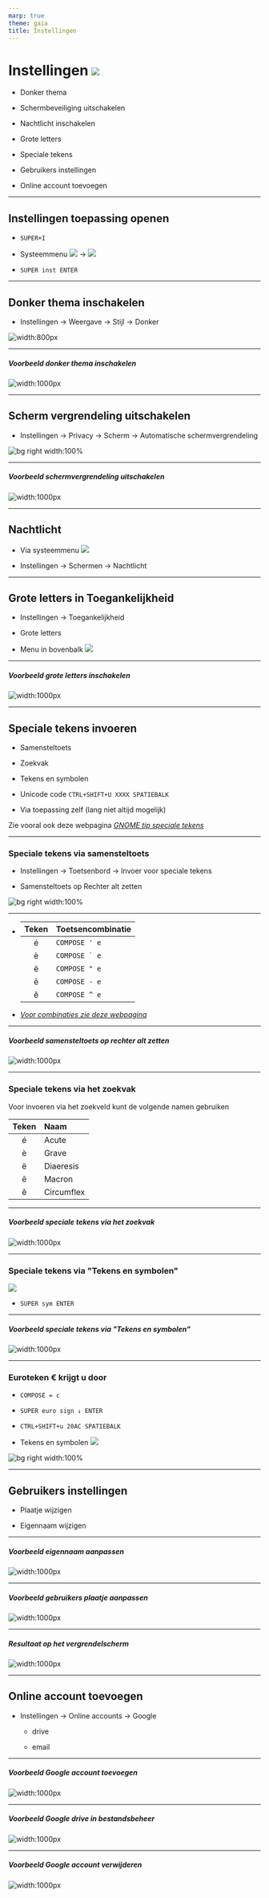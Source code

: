 ```yaml
---
marp: true
theme: gaia
title: Instellingen
---
```

# Instellingen ![](img/instellingen-knop.png)
- Donker thema

- Schermbeveiliging uitschakelen

- Nachtlicht inschakelen

- Grote letters

- Speciale tekens

- Gebruikers instellingen

- Online account toevoegen

---
## Instellingen toepassing openen

- ```SUPER+I``` 

- Systeemmenu ![](img/systeem-menu-gesloten.png) -> ![](img/instellingen-knop.png)

- ```SUPER inst ENTER``` 

---
## Donker thema inschakelen

- Instellingen -> Weergave -> Stijl -> Donker

![width:800px](img/instellingen-weergave-stijl.png)

---
##### Voorbeeld donker thema inschakelen

![width:1000px](img/instellingen-donker-thema.gif)

---


## Scherm vergrendeling uitschakelen

- Instellingen -> Privacy -> Scherm -> Automatische schermvergrendeling

![bg right width:100%](img/instellingen-privacy-scherm.png)

---
##### Voorbeeld schermvergrendeling uitschakelen

![width:1000px](img/instellingen-schermvergrendeling-uitschakelen.gif)

---

## Nachtlicht

- Via systeemmenu ![](img/systeem-menu-gesloten.png)

- Instellingen -> Schermen -> Nachtlicht

---
## Grote letters in Toegankelijkheid

- Instellingen -> Toegankelijkheid

- Grote letters

- Menu in bovenbalk ![](img/toegankelijkheidsmenu.png)
---
##### Voorbeeld grote letters inschakelen

![width:1000px](img/instellingen-grote-letters.gif)

---
## Speciale tekens invoeren

- Samensteltoets

- Zoekvak

- Tekens en symbolen

- Unicode code ```CTRL+SHIFT+U XXXX SPATIEBALK```

- Via toepassing zelf (lang niet altijd mogelijk)

Zie vooral ook deze webpagina [*GNOME tip speciale tekens*](https://help.gnome.org/users/gnome-help/stable/tips-specialchars.html.nl)

---
### Speciale tekens via samensteltoets

- Instellingen -> Toetsenbord -> Invoer voor speciale tekens

- Samensteltoets op Rechter alt zetten

![bg right width:100%](img/instellingen-samensteltoets.png)

---
-  |Teken|Toetsencombinatie|
    |:---:|:---| 
    | é| ```COMPOSE ' e```|
    | è| ```COMPOSE ` e```|
    | ë |```COMPOSE " e```|
    | ē | ```COMPOSE - e```|
    | ê | ```COMPOSE ^ e```|
    
-  [*Voor combinaties zie deze webpagina*](https://en.wikipedia.org/wiki/Compose_key#Common_compose_combinations)

---
##### Voorbeeld samensteltoets op rechter alt zetten

![width:1000px](img/instellingen-samensteltoets.gif)

---
### Speciale tekens via het zoekvak

Voor invoeren via het zoekveld kunt de volgende namen gebruiken

|Teken|Naam|
|:---:|:---| 
| é| Acute|
| è| Grave|
| ë | Diaeresis|
| ē | Macron|
| ê | Circumflex|
---
##### Voorbeeld speciale tekens via het zoekvak

![width:1000px](img/instellingen-speciale-tekens-zoekvak.gif)

---
### Speciale tekens via "Tekens en symbolen" 

![](img/tekens-symbolen-icon.png)

- ```SUPER sym ENTER```
---
##### Voorbeeld speciale tekens via "Tekens en symbolen"

![width:1000px](img/instellingen-speciale-tekens-tekens-en-symbolen.gif)

---
### Euroteken € krijgt u door
    
- ```COMPOSE = c```

- ```SUPER euro sign ↓ ENTER```

- ```CTRL+SHIFT+u 20AC SPATIEBALK```

- Tekens en symbolen ![](img/tekens-symbolen-icon.png)

![bg right width:100%](img/euroteken-in-tekens-en-symbolen.png)

---
## Gebruikers instellingen

- Plaatje wijzigen

- Eigennaam wijzigen

---
##### Voorbeeld eigennaam aanpassen

![width:1000px](img/instellingen-gebruikers-eigennaam.gif)

---
##### Voorbeeld gebruikers plaatje aanpassen

![width:1000px](img/instellingen-gebruikers-plaatje.gif)

---
##### Resultaat op het vergrendelscherm

![width:1000px](img/instellingen-gebruikers-resultaat.png)

---
## Online account toevoegen

-  Instellingen -> Online accounts -> Google

    -  drive

    -  email
---
##### Voorbeeld Google account toevoegen

![width:1000px](img/instellingen-online-account-Google-toevoegen.gif)

---
##### Voorbeeld Google drive in bestandsbeheer

![width:1000px](img/instellingen-online-account-Google-Drive.gif)

---
##### Voorbeeld Google account verwijderen

![width:1000px](img/instellingen-online-account-Google-verwijderen.gif)


<!-- __N.B.__ Microsoft account werkt **niet**. -->

